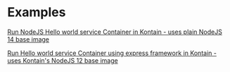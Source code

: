# Examples
[Run NodeJS Hello world service Container in Kontain - uses plain NodeJS 14 base image](/examples/js/node-hello-world/)

[Run Hello world service Container using express framework in Kontain - uses Kontain's NodeJS 12 base image](/examples/js/node-express-hello/)